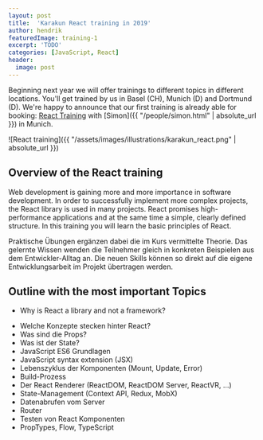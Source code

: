 ```yaml
---
layout: post
title:  'Karakun React training in 2019'
author: hendrik
featuredImage: training-1
excerpt: 'TODO'
categories: [JavaScript, React]
header:
  image: post
---
```


Beginning next year we will offer trainings to different topics in different locations. 
You'll get trained by us in Basel (CH), Munich (D) and Dortmund (D).
We're happy to announce that our first training is already able for booking: 
[React Training](https://eppleton.de/kurse/react-training-mit-simon-skozczylas_31.html) with [Simon]({{ "/people/simon.html" | absolute_url }}) in Munich.

![React training]({{ "/assets/images/illustrations/karakun_react.png" | absolute_url }})


## Overview of the React training
Web development is gaining more and more importance in software development. In order to successfully implement more complex projects, the React library is used in many projects. React promises high-performance applications and at the same time a simple, clearly defined structure. In this training you will learn the basic principles of React.

Praktische Übungen ergänzen dabei die im Kurs vermittelte Theorie. Das gelernte Wissen wenden die Teilnehmer gleich in konkreten Beispielen aus dem Entwickler-Alltag an. Die neuen Skills können so direkt auf die eigene Entwicklungsarbeit im Projekt übertragen werden.

## Outline with the most important Topics
* Why is React a library and not a framework?
- Welche Konzepte stecken hinter React?
- Was sind die Props?
- Was ist der State?
- JavaScript ES6 Grundlagen
- JavaScript syntax extension (JSX)
- Lebenszyklus der Komponenten (Mount, Update, Error)
- Build-Prozess
- Der React Renderer (ReactDOM, ReactDOM Server, ReactVR, ...)
- State-Management (Context API, Redux, MobX)
- Datenabrufen vom Server
- Router
- Testen von React Komponenten
- PropTypes, Flow, TypeScript
